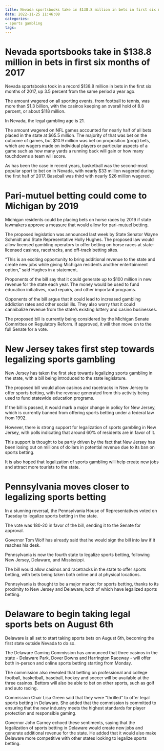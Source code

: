```yaml
---
title: Nevada sportsbooks take in $138.8 million in bets in first six months of 2017
date: 2022-11-25 11:46:08
categories:
- sports gambling
tags:
---
```



#  Nevada sportsbooks take in $138.8 million in bets in first six months of 2017

Nevada sportsbooks took in a record $138.8 million in bets in the first six months of 2017, up 3.5 percent from the same period a year ago.

The amount wagered on all sporting events, from football to tennis, was more than $1.3 billion, with the casinos keeping an overall hold of 8.8 percent, or about $118 million.

In Nevada, the legal gambling age is 21.

The amount wagered on NFL games accounted for nearly half of all bets placed in the state at $65.5 million. The majority of that was bet on the outcome of games, but $10.9 million was bet on proposition (prop) bets, which are wagers made on individual players or particular aspects of a game such as how many yards a running back will gain or how many touchdowns a team will score.

As has been the case in recent years, basketball was the second-most popular sport to bet on in Nevada, with nearly $33 million wagered during the first half of 2017. Baseball was third with nearly $26 million wagered.

#  Pari-mutuel betting could come to Michigan by 2019

Michigan residents could be placing bets on horse races by 2019 if state lawmakers approve a measure that would allow for pari-mutuel betting.

The proposed legislation was announced last week by State Senator Wayne Schmidt and State Representative Holly Hughes. The proposed law would allow licensed gambling operators to offer betting on horse races at state-licensed casinos, racetracks, and off-track betting sites.

“This is an exciting opportunity to bring additional revenue to the state and create new jobs while giving Michigan residents another entertainment option,” said Hughes in a statement.

Proponents of the bill say that it could generate up to $100 million in new revenue for the state each year. The money would be used to fund education initiatives, road repairs, and other important programs.

Opponents of the bill argue that it could lead to increased gambling addiction rates and other social ills. They also worry that it could cannibalize revenue from the state’s existing lottery and casino businesses.

The proposed bill is currently being considered by the Michigan Senate Committee on Regulatory Reform. If approved, it will then move on to the full Senate for a vote.

#  New Jersey takes first step towards legalizing sports gambling

New Jersey has taken the first step towards legalizing sports gambling in the state, with a bill being introduced to the state legislature.

The proposed bill would allow casinos and racetracks in New Jersey to offer sports betting, with the revenue generated from this activity being used to fund statewide education programs.

If the bill is passed, it would mark a major change in policy for New Jersey, which is currently banned from offering sports betting under a federal law from 1992.

However, there is strong support for legalization of sports gambling in New Jersey, with polls indicating that around 60% of residents are in favor of it.

This support is thought to be partly driven by the fact that New Jersey has been losing out on millions of dollars in potential revenue due to its ban on sports betting.

It is also hoped that legalization of sports gambling will help create new jobs and attract more tourists to the state.

#  Pennsylvania moves closer to legalizing sports betting

In a stunning reversal, the Pennsylvania House of Representatives voted on Tuesday to legalize sports betting in the state.

The vote was 180-20 in favor of the bill, sending it to the Senate for approval.

Governor Tom Wolf has already said that he would sign the bill into law if it reaches his desk.

Pennsylvania is now the fourth state to legalize sports betting, following New Jersey, Delaware, and Mississippi.

The bill would allow casinos and racetracks in the state to offer sports betting, with bets being taken both online and at physical locations.

Pennsylvania is thought to be a major market for sports betting, thanks to its proximity to New Jersey and Delaware, both of which have legalized sports betting.

#  Delaware to begin taking legal sports bets on August 6th

Delaware is all set to start taking sports bets on August 6th, becoming the first state outside Nevada to do so.

The Delaware Gaming Commission has announced that three casinos in the state - Delaware Park, Dover Downs and Harrington Raceway - will offer both in-person and online sports betting starting from Monday.

The commission also revealed that betting on professional and college football, basketball, baseball, hockey and soccer will be available at the three casinos. Bettors will also be able to bet on other sports, such as golf and auto racing.

Commission Chair Lisa Green said that they were "thrilled" to offer legal sports betting in Delaware. She added that the commission is committed to ensuring that the new industry meets the highest standards for player protection and responsible gaming.

Governor John Carney echoed these sentiments, saying that the legalization of sports betting in Delaware would create new jobs and generate additional revenue for the state. He added that it would also make Delaware more competitive with other states looking to legalize sports betting.
